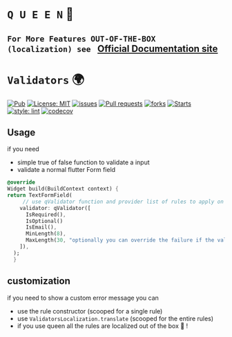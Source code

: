 # **`Q U E E N`** 👑

## **`For More Features OUT-OF-THE-BOX (localization) see `** [Official Documentation site](https://flutterqueen.github.io/website/)

# **`Validators`** 🌍

<a href="https://pub.dev/packages/queen_validators"><img src="https://img.shields.io/pub/v/queen_validators?style=for-the-badge" alt="Pub"></a>
<a href="https://opensource.org/licenses/MIT"><img src="https://img.shields.io/github/license/FLutterQueen/queen_validators?style=for-the-badge" alt="License: MIT"></a>
<a href="https://img.shields.io/github/issues/FlutterQueen/queen_validators"><img src="https://img.shields.io/github/issues/FlutterQueen/queen_validators?logo=queen&style=for-the-badge" alt="issues"></a>
<a href="https://img.shields.io/github/issues-pr/FlutterQueen/queen_validators"><img src="https://img.shields.io/github/issues-pr/FlutterQueen/queen_validators?style=for-the-badge" alt="Pull requests"></a>
<a href="https://img.shields.io/github/issues/FlutterQueen/queen_validators"><img src="https://img.shields.io/github/forks/FlutterQueen/queen_validators?style=for-the-badge" alt="forks"></a>
<a href="https://img.shields.io/github/issues/FlutterQueen/queen_validators"><img src="https://img.shields.io/github/stars/FlutterQueen/queen_validators?style=for-the-badge" alt="Starts"></a>
[![style: lint](https://img.shields.io/badge/style-lint-4BC0F5.svg)](https://pub.dev/packages/lint)
[![codecov](https://codecov.io/gh/FlutterQueen/validators/branch/main/graph/badge.svg?token=BUTRNSHUA6)](https://codecov.io/gh/FlutterQueen/validators)

## Usage

if you need

- simple true of false function to validate a input
- validate a normal flutter Form field

```dart
@override
Widget build(BuildContext context) {
return TextFormField(
     // use qValidator function and provider list of rules to apply on this field
    validator: qValidator([
      IsRequired(),
      IsOptional()
      IsEmail(),
      MinLength(8),
      MaxLength(30, "optionally you can override the failure if the validation fails"),
    ]),
  );
  }
```

## customization

if you need to show a custom error message you can

- use the rule constructor (scooped for a single rule)
- use `ValidatorsLocalization.translate` (scooped for the entire rules)
- if you use queen all the rules are localized out of the box 🎁 !
